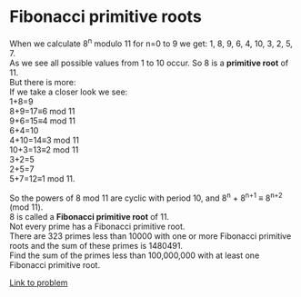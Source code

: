 # Fibonacci primitive roots

<p>
When we calculate 8<sup>n</sup> modulo 11 for n=0 to 9 we get: 1, 8, 9, 6, 4, 10, 3, 2, 5, 7.<br />
As we see all possible values from 1 to 10 occur. So 8 is a <b>primitive root</b> of 11.<br />
But there is more:<br />
If we take a closer look we see:<br />
1+8=9<br />
8+9=17≡6 mod 11<br />
9+6=15≡4 mod 11<br />
6+4=10<br />
4+10=14≡3 mod 11<br />
10+3=13≡2 mod 11<br />
3+2=5<br />
2+5=7<br />
5+7=12≡1 mod 11.
</p>
So the powers of 8 mod 11 are cyclic with period 10, and 8<sup>n</sup> + 8<sup>n+1</sup> ≡ 8<sup>n+2</sup> (mod 11).<br />
8 is called a <b>Fibonacci primitive root</b> of 11.<br />
Not every prime has a Fibonacci primitive root.<br />
There are 323 primes less than 10000 with one or more Fibonacci primitive roots and the sum of these primes is 1480491.<br />
Find the sum of the primes less than 100,000,000 with at least one Fibonacci primitive root.



[Link to problem](https://projecteuler.net/problem=437)
